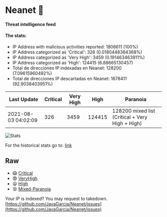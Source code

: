# Neanet :hocho:
#### Threat intelligence feed
#### The stats:

- IP Address with malicious activities reported: 1806611 (100%)
- IP Address categorized as 'Critical':  326 (0.0180448364368%)
- IP Address categorized as 'Very High':  3459 (0.191463463911%)
- IP Address categorized as 'High':  124415 (6.88665130457)
- Total de direcciones IP indexadas en Neanet:  128200 (7.09615960492%)
- Total de direcciones IP descartadas en Neanet:  1678411 (92.9038403951%)

| Last Update | Critical | Very High | High | Paranoia |
| --- | --- | --- | --- | --- |
| 2021-08-03 04:02:09 | 326 | 3459 | 124415 | 128200 mixed list (Critical + Very High + High)|

![Stats](https://docs.google.com/spreadsheets/d/e/2PACX-1vSnaNMIXVabIpDJjufMlzH7poXnshF3mgd8Is1g9ytUEzVsP5my4Trn8f-xkoLLQ38xpL3HtmUexLo6/pubchart?oid=501124687&format=image)

For the historical stats go to: [link](/stats.csv)
## Raw
- :scream: [Critical](https://raw.githubusercontent.com/JavaGarcia/Neanet/master/blacklists/neanet_critical.txt)
- :fearful: [VeryHigh](https://raw.githubusercontent.com/JavaGarcia/Neanet/master/blacklists/neanet_veryHigh.txtt)
- :frowning: [High](https://raw.githubusercontent.com/JavaGarcia/Neanet/master/blacklists/neanet_high.txt)
- :dizzy_face: [Mixed-Paranoia](https://raw.githubusercontent.com/JavaGarcia/Neanet/master/blacklists/neanet_all.txt)


Your IP is indexed? You may request to takedown. [https://github.com/JavaGarcia/Neanet/issues](https://github.com/JavaGarcia/Neanet/issues)






























































































































































































































































































































































































































































































































































































































































































































































































































































































































































































































































































































































































































































































































































































































































































































































































































































































































































































































































































































































































































































































































































































































































































































































































































































































































































































































































































































































































































































































































































































































































































































































































































































































































































































































































































































































































































































































































































































































































































































































































































































































































































































































































































































































































































































































































































































































































































































































































































































































































































































































































































































































































































































































































































































































































































































































































































































































































































































































































































































































































































































































































































































































































































































































































































































































































































































































































































































































































































































































































































































































































































































































































































































































































































































































































































































































































































































































































































































































































































































































































































































































































































